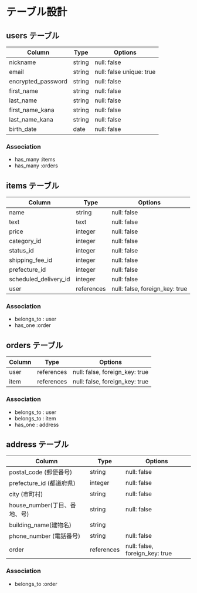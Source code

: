 # テーブル設計

## users テーブル

| Column           | Type   | Options                   |
| ---------------- | ------ | ------------------------- |
| nickname         | string | null: false               |
| email            | string | null: false unique: true  |
|encrypted_password| string | null: false               |
| first_name       | string | null: false               |
| last_name        | string | null: false               |
| first_name_kana  | string | null: false               |
| last_name_kana   | string | null: false               |
| birth_date       | date   | null: false               |

### Association
- has_many :items
- has_many :orders



## items テーブル

|Column               | Type     | Options                         |
| ---------------     | -------- | ------------------------------- |
| name                |  string  | null: false                     |
| text                |  text    | null: false                     |
| price               | integer  | null: false                     |
|category_id          | integer  | null: false                     |
|status_id            | integer  | null: false                     |
|shipping_fee_id      | integer  | null: false                     |
|prefecture_id        | integer  | null: false                     |
|scheduled_delivery_id| integer  | null: false                     |
|user                 |references| null: false, foreign_key: true  |

### Association
- belongs_to : user
- has_one :order

## orders テーブル

| Column      | Type       | Options                        |
| --------    | ---------- | ------------------------------ |
| user        |references  | null: false, foreign_key: true |
| item        |references  | null: false, foreign_key: true |


### Association
- belongs_to : user
- belongs_to : item
- has_one : address

## address テーブル

| Column                     | Type       | Options                        |
| -------------------------- | -------    | -----------------------------  |
| postal_code (郵便番号)     | string     | null: false                    |
| prefecture_id (都道府県)   | integer    | null: false                    |
|city (市町村)               | string     | null: false                    |
|house_number(丁目、番地、号)| string     | null: false                    |
|building_name(建物名)       | string     |                                |
|phone_number (電話番号)     | string     | null: false                    |
|order                       |references  | null: false, foreign_key: true |

### Association
- belongs_to :order